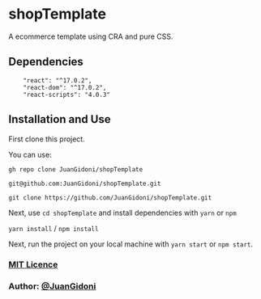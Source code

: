 # <a name="shopTemplate">shopTemplate</a>
A ecommerce template using CRA and pure CSS.

## <a name="Dependencies">Dependencies</a>

```
    "react": "^17.0.2",
    "react-dom": "^17.0.2",
    "react-scripts": "4.0.3"
```

## <a name="installanduse">Installation and Use</a>

First clone this project.

You can use:

`gh repo clone JuanGidoni/shopTemplate`

`git@github.com:JuanGidoni/shopTemplate.git`

`git clone https://github.com/JuanGidoni/shopTemplate.git`

Next, use `cd shopTemplate` and install dependencies with `yarn` or `npm`

`yarn install` / `npm install`

Next, run the project on your local machine with `yarn start` or `npm start`.

### <a name="mitlicence">[MIT Licence](https://github.com/JuanGidoni/shopTemplate/blob/master/LICENSE)</a>
### <a name="author">Author: [@JuanGidoni](https://github.com/JuanGidoni)</a>
